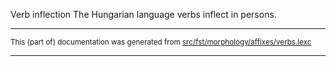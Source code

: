 Verb inflection
The Hungarian language verbs inflect in persons.

* * *

<small>This (part of) documentation was generated from [src/fst/morphology/affixes/verbs.lexc](https://github.com/giellalt/lang-hun/blob/main/src/fst/morphology/affixes/verbs.lexc)</small>

---

